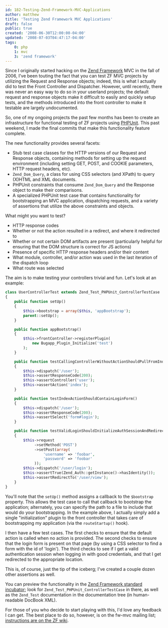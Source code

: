 ```yaml
---
id: 182-Testing-Zend-Framework-MVC-Applications
author: matthew
title: 'Testing Zend Framework MVC Applications'
draft: false
public: true
created: '2008-06-30T12:00:00-04:00'
updated: '2008-07-03T04:47:17-04:00'
tags:
    0: php
    1: mvc
    3: 'zend framework'
---
```

Since I originally started hacking on the [Zend Framework](http://framework.zend.com/)
MVC in the fall of 2006, I've been touting the fact that you can test ZF MVC
projects by utilizing the Request and Response objects; indeed, this is what I
actually did to test the Front Controller and Dispatcher. However, until
recently, there was never an easy way to do so in your userland projects; the
default request and response objects make it difficult to easily and quickly
setup tests, and the methods introduced into the front controller to make it
testable are largely undocumented.

So, one of my ongoing projects the past few months has been to create an
infrastructure for functional testing of ZF projects using
[PHPUnit](http://phpunit.de/). This past weekend, I made the final commits that
make this functionality feature complete.

The new functionality provides several facets:

- Stub test case classes for the HTTP versions of our Request and Response objects, containing methods for setting up the request environment (including setting GET, POST, and COOKIE parameters, HTTP request headers, etc).
- `Zend_Dom_Query`, a class for using CSS selectors (and XPath) to query (X)HTML and XML documents.
- PHPUnit constraints that consume `Zend_Dom_Query` and the Response object to make their comparisons.
- A specialized PHPUnit test case that contains functionality for bootstrapping an MVC application, dispatching requests, and a variety of assertions that utilize the above constraints and objects.

<!--- EXTENDED -->

What might you want to test?

- HTTP response codes
- Whether or not the action resulted in a redirect, and where it redirected to
- Whether or not certain DOM artifacts are present (particularly helpful for ensuring that the DOM structure is correct for JS actions)
- Presence of specific HTTP response headers and/or their content
- What module, controller, and/or action was used in the last iteration of the dispatch loop
- What route was selected

The aim is to make testing your controllers trivial and fun. Let's look at an example:

```php
class UserControllerTest extends Zend_Test_PHPUnit_ControllerTestCase
{
    public function setUp()
    {
        $this->bootstrap = array($this, 'appBootstrap');
        parent::setUp();
    }

    public function appBootstrap()
    {
        $this->frontController->registerPlugin(
            new Bugapp_Plugin_Initialize('test')
        );
    }

    public function testCallingControllerWithoutActionShouldPullFromIndexAction()
    {
        $this->dispatch('/user');
        $this->assertResponseCode(200);
        $this->assertController('user');
        $this->assertAction('index');
    }

    public function testIndexActionShouldContainLoginForm()
    {
        $this->dispatch('/user');
        $this->assertResponseCode(200);
        $this->assertSelect('form#login');
    }

    public function testValidLoginShouldInitializeAuthSessionAndRedirectToProfilePage()
    {
        $this->request
             ->setMethod('POST')
             ->setPost(array(
                 'username' => 'foobar',
                 'password' => 'foobar'
             ));
        $this->dispatch('/user/login');
        $this->assertTrue(Zend_Auth::getInstance()->hasIdentity());
        $this->assertRedirectTo('/user/view');
    }
}
```

You'll note that the `setUp()` method assigns a callback to the `$bootstrap`
property. This allows the test case to call that callback to bootstrap the
application; alternately, you can specify the path to a file to include that
would do your bootstrapping. In the example above, I actually simply add a
single "initialization" plugin to the front controller that takes care of
bootstrapping my application (via the `routeStartup()` hook).

I then have a few test cases. The first checks to ensure that the default
action is called when no action is provided. The second checks to ensure that
the login form is present on that page (by using a CSS selector to find a form
with the id of 'login'). The third checks to see if I get a valid
authentication session when logging in with good credentials, and that I get
redirected to the appropriate location.

This is, of course, just the tip of the iceberg; I've created a couple dozen
other assertions as well.

You can preview the functionality in the [Zend Framework standard incubator](http://framework.zend.com/svn/framework/standard/incubator/);
look for `Zend_Test_PHPUnit_ControllerTestCase` in there, as well as the `Zend_Test`
documentation in the documentation tree (in human-readable DocBook XML).

For those of you who decide to start playing with this, I'd love any feedback I
can get. The best place to do so, however, is on the fw-mvc mailing list;
[instructions are on the ZF wiki](http://framework.zend.com/wiki/display/ZFDEV/Contributing+to+Zend+Framework#ContributingtoZendFramework-Subscribetotheappropriatemailinglists).
